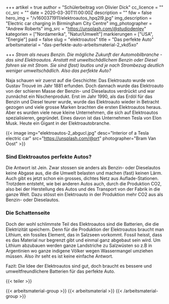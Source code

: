 +++
artikel = true
author = "Schülerbeitrag von Olivier Dick"
cc_licence = ""
cc_src = ""
date = 2020-03-30T11:00:00Z
description = ""
fdw = false
hero_img = "/v1600371911/elektroautos_hpq2l9.jpg"
img_description = "Electric car charging in Birmingham City Centre"
img_photographer = "Andrew Roberts"
img_src = "https://unsplash.com/@studiodenley"
kategorien = ["Nordamerika", "Natur/Umwelt"]
markierungen = ["USA", "Energie"]
paid = false
slug = "elektroautos"
title = "Das perfekte Auto"
arbeitsmaterial = "das-perfekte-auto-arbeitsmaterial-2_vkd5xo"

+++
_Strom als neues Benzin. Die mögliche Zukunft der Automobilbranche - das sind Elektroautos. Anstatt mit unweltschädlichem Benzin oder Diesel fahren sie mit Strom. Sie sind (fast) lautlos und je nach Strombezug deutlich weniger umweltschädlich. Also das perfekte Auto?_

Naja schauen wir zuerst auf die Geschichte: Das Elektroauto wurde von Gustav Trouvé im Jahr 1881 erfunden. Doch dannach wurde das Elektroauto von der schieren Masse der Benzin- und Dieselautos verdrückt und war zunnächst ein Nischenprodukt. Erst im Jahr 1990, als das Erdöl für das Benzin und Diesel teurer wurde, wurde das Elektroauto wieder in Betracht gezogen und viele grosse Marken brachten die ersten Elektroautos heraus. Aber es wurden viele neue kleine Unternehmen, die sich auf Elektroautos spezialisieren, gegründet. Eines davon ist das Unternehmen Tesla von Elon Musk. Heute ein Gigant in der Elektroautobranche.

{{< image img="elektroautos-2_abgucl.jpg" desc="Interior of a Tesla electric car" src="https://unsplash.com/@ort" photographer="Bram Van Oost" >}}

### Sind Elektroautos perfekte Autos?

Die Antwort ist Jein. Zwar stossen sie anders als Benzin- oder Dieselautos keine Abgase aus, die die Umwelt belasten und machen (fast) keinen Lärm. Auch gibt es jetzt schon ein grosses, dichtes Netz aus Auflade-Stationen. Trotzdem entsteht, wie bei anderen Autos auch, durch die Produktion CO2, also bei der Herstellung des Autos und des Transport von der Fabrik in die ganze Welt. Dazu stösst ein Elektroauto in der Produktion mehr CO2 aus als Benzin- oder Dieselautos.

### Die Schattenseite

Doch der wohl schlimmste Teil des Elektroautos sind die Batterien, die die Elektrizität speichern. Denn für die Produktion der Elektroautos braucht man Lithium, ein fossiles Element, das in Salzseen vorkommt. Fossil heisst, dass es das Material nur begrenzt gibt und einmal ganz abgebaut sein wird. Um Lithium abzubauen werden ganze Landstriche zu Salzwüsten so z.B in Argentinien wo ganze indigene Völker wegen Wassermangel umziehen müssen. Also ihr seht es ist keine einfache Antwort.

Fazit: Die Idee der Elektroautos sind gut, doch braucht es bessere und umweltfreundlichere Batterien für das perfekte Auto.

{{< teiler >}}

{{< arbeitsmaterial-group >}}
{{< arbeitsmaterial >}}
{{< /arbeitsmaterial-group >}}

